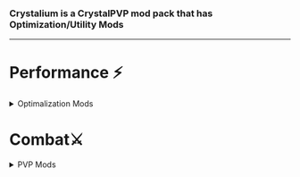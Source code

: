 ### Crystalium is a CrystalPVP mod pack that has Optimization/Utility Mods

---
# Performance ⚡
<details>
<summary>Optimalization Mods</summary>

[👀 EntityCulling](https://modrinth.com/mod/entityculling)

[💥 Ferrite core](https://modrinth.com/mod/ferrite-core)

[💜 Lithium](https://modrinth.com/mod/lithium)

[🍯 Memory Leak Fix](https://modrinth.com/mod/memoryleakfix)

[💚 Sodium](https://modrinth.com/mod/sodium)

[💛 Sodium Extra](https://modrinth.com/mod/sodium-extra)

[⭐ Starlight](https://modrinth.com/mod/starlight)

[ 👨‍👩‍👧‍👦 Very Many Players](https://modrinth.com/mod/vmp-fabric)

[🧱 Froce Close Loading Screen](https://modrinth.com/mod/forcecloseworldloadingscreen)

</details>

# Combat⚔️

<details>
<summary>PVP Mods</summary>

[❌ AntiGhost](https://modrinth.com/mod/antighost)

[🍎 Appleskin](https://modrinth.com/mod/appleskin)

[💖 Better Hurtcam](https://modrinth.com/mod/betterhurtcam)

[🔅 gamma Utils](https://modrinth.com/mod/gamma-utils)

[🐷 HCsCR](https://modrinth.com/mod/hcscr)

[📦 Shulker Box Tooltip](https://modrinth.com/mod/appleskin)

[🗿 Status Effect Bars](https://modrinth.com/mod/status-effect-bars)

[🔎 Zoomify](https://modrinth.com/mod/zoomify)
